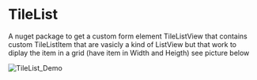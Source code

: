 # TileList

A nuget package to get a custom form element TileListView that contains custom TileListItem that are vasicly a kind of ListView but that work to diplay the item in a grid (have item in Width and Heigth) see picture below

![TileList_Demo](https://i.imgur.com/TS2hI4O.png)
